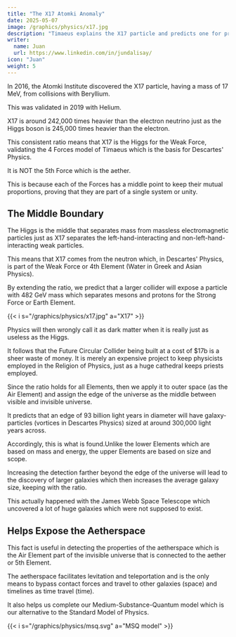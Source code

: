 ```yaml
---
title: "The X17 Atomki Anomaly"
date: 2025-05-07
image: /graphics/physics/x17.jpg
description: "Timaeus explains the X17 particle and predicts one for protons"
writer:
  name: Juan
  url: https://www.linkedin.com/in/jundalisay/
icon: "Juan"
weight: 5
---
```




In 2016, the Atomki Institute discovered the X17 particle, having a mass of 17 MeV, from collisions with Beryllium.

This was validated in 2019 with Helium.

X17 is around 242,000 times heavier than the electron neutrino just as the Higgs boson is 245,000 times heavier than the electron.

This consistent ratio means that X17 is the Higgs for the Weak Force, validating the 4 Forces model of Timaeus which is the basis for Descartes' Physics.

It is NOT the 5th Force which is the aether.

This is because each of the Forces has a middle point to keep their mutual proportions, proving that they are part of a single system or unity.


## The Middle Boundary

The Higgs is the middle that separates mass from massless electromagnetic particles just as X17 separates the left-hand-interacting and non-left-hand-interacting weak particles.

This means that X17 comes from the neutron which, in Descartes' Physics, is part of the Weak Force or 4th Element (Water in Greek and Asian Physics).

By extending the ratio, we predict that a larger collider will expose a particle with 482 GeV mass which separates mesons and protons for the Strong Force or Earth Element.

{{< i s="/graphics/physics/x17.jpg" a="X17" >}}


Physics will then wrongly call it as dark matter when it is really just as useless as the Higgs.

It follows that the Future Circular Collider being built at a cost of $17b is a sheer waste of money. It is merely an expensive project to keep physicists employed in the Religion of Physics, just as a huge cathedral keeps priests employed.

Since the ratio holds for all Elements, then we apply it to outer space (as the Air Element) and assign the edge of the universe as the middle between visible and invisible universe.

It predicts that an edge of 93 billion light years in diameter will have galaxy-particles (vortices in Descartes Physics) sized at around 300,000 light years across.

Accordingly, this is what is found.Unlike the lower Elements which are based on mass and energy, the upper Elements are based on size and scope.

Increasing the detection farther beyond the edge of the universe will lead to the discovery of larger galaxies which then increases the average galaxy size, keeping with the ratio.

This actually happened with the James Webb Space Telescope which uncovered a lot of huge galaxies which were not supposed to exist.


## Helps Expose the Aetherspace

This fact is useful in detecting the properties of the aetherspace which is the Air Element part of the invisible universe that is connected to the aether or 5th Element.

The aetherspace facilitates levitation and teleportation and is the only means to bypass contact forces and travel to other galaxies (space) and timelines as time travel (time).

It also helps us complete our Medium-Substance-Quantum model which is our alternative to the Standard Model of Physics.

{{< i s="/graphics/physics/msq.svg" a="MSQ model" >}}


